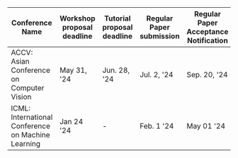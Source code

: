| Conference Name | Workshop proposal deadline | Tutorial proposal deadline | Regular Paper submission | Regular Paper Acceptance Notification | Dates | Ranking | Link |
|----------|----------|----------|----------|----------|----------|----------|----------|
| ACCV: Asian Conference on Computer Vision | May 31, '24 | Jun. 28, '24 | Jul. 2, '24 | Sep. 20, '24 | Dec. 8-12 | B | [Link](https://accv2024.org/) |
| ICML: International Conference on Machine Learning | Jan 24 '24 | - | Feb. 1 '24 | May 01 '24 | Jul. 21-27 | A* | [Link](https://icml.cc/)https://icml.cc/ |

